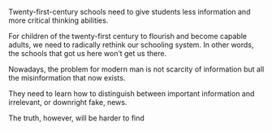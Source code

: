 Twenty-first-century schools need to give students less information and more critical thinking abilities.

For children of the twenty-first century to flourish and become capable adults, we need to radically rethink our schooling system. In other words, the schools that got us here won’t get us there.

Nowadays, the problem for modern man is not scarcity of information but all the misinformation that now exists.

They need to learn how to distinguish between important information and irrelevant, or downright fake, news.

The truth, however, will be harder to find
